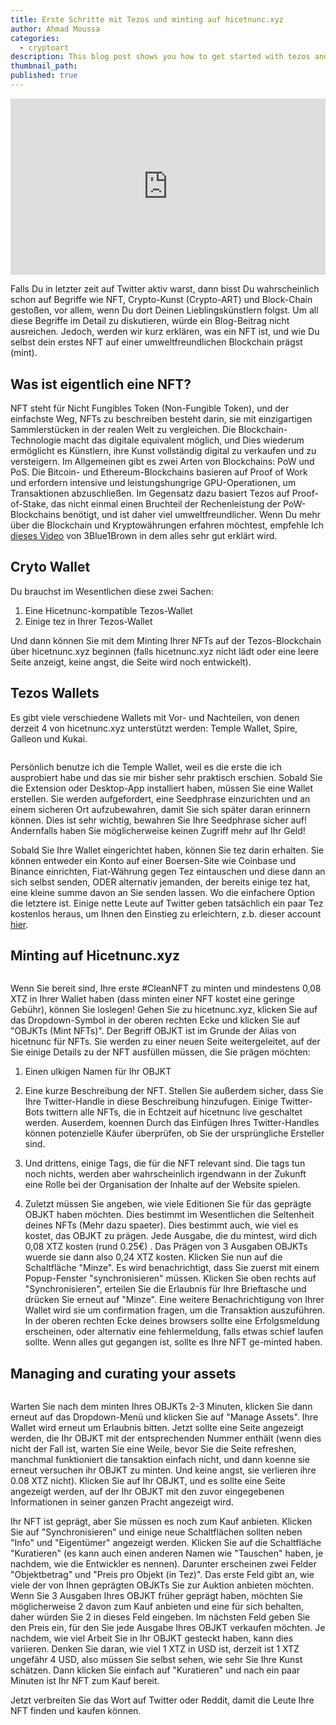 ```yaml
---
title: Erste Schritte mit Tezos und minting auf hicetnunc.xyz
author: Ahmad Moussa
categories:
  - cryptoart
description: This blog post shows you how to get started with tezos and minting your first NFT on hicetnunc.
thumbnail_path: 
published: true
---
```


<div style="width:100%;height:0;padding-bottom:56%;position:relative;"><iframe src="https://giphy.com/embed/igNx7sm9Ygj0k" width="100%" height="100%" style="position:absolute; pointer-events:none;" frameBorder="0" class="giphy-embed" allowFullScreen></iframe></div><p></p>

Falls Du in letzter zeit auf Twitter aktiv warst, dann bisst Du wahrscheinlich schon auf Begriffe wie NFT, Crypto-Kunst (Crypto-ART) und Block-Chain gestoßen, vor allem, wenn Du dort Deinen Lieblingskünstlern folgst. Um all diese Begriffe im Detail zu diskutieren, würde ein Blog-Beitrag nicht ausreichen. Jedoch, werden wir kurz erklären, was ein NFT ist, und wie Du selbst dein erstes NFT auf einer umweltfreundlichen Blockchain prägst (mint). 

<h2>Was ist eigentlich eine NFT?</h2>
NFT steht für Nicht Fungibles Token (Non-Fungible Token), und der einfachste Weg, NFTs zu beschreiben besteht darin, sie mit einzigartigen Sammlerstücken in der realen Welt zu vergleichen. Die Blockchain-Technologie macht das digitale equivalent möglich, und Dies wiederum ermöglicht es Künstlern, ihre Kunst vollständig digital zu verkaufen und zu versteigern. Im Allgemeinen gibt es zwei Arten von Blockchains: PoW und PoS. Die Bitcoin- und Ethereum-Blockchains basieren auf Proof of Work und erfordern intensive und leistungshungrige GPU-Operationen, um Transaktionen abzuschließen. Im Gegensatz dazu basiert Tezos auf Proof-of-Stake, das nicht einmal einen Bruchteil der Rechenleistung der PoW-Blockchains benötigt, und ist daher viel umweltfreundlicher. Wenn Du mehr über die Blockchain und Kryptowährungen erfahren möchtest, empfehle Ich <a href='https://www.youtube.com/watch?v=bBC-nXj3Ng4&ab_channel=3Blue1Brown' target="_blank" rel="noopener noreferrer">dieses Video</a> von 3Blue1Brown in dem alles sehr gut erklärt wird. 


<h2>Cryto Wallet</h2>
Du brauchst im Wesentlichen diese zwei Sachen:

1. Eine Hicetnunc-kompatible Tezos-Wallet
2. Einige tez in Ihrer Tezos-Wallet

Und dann können Sie mit dem Minting Ihrer NFTs auf der Tezos-Blockchain über hicetnunc.xyz beginnen (falls hicetnunc.xyz nicht lädt oder eine leere Seite anzeigt, keine angst, die Seite wird noch entwickelt).

<h2>Tezos Wallets</h2>

<!-- Break -->
Es gibt viele verschiedene Wallets mit Vor- und Nachteilen, von denen derzeit 4 von hicetnunc.xyz unterstützt werden: Temple Wallet, Spire, Galleon und Kukai.
 
<span class="image fit"><img src="https://gorillasun.de/assets/images/2021-03-14-Getting-started-with-Tezos-and-minting-on-hicetnunc.xyz/hicetnuncwallet.png" alt="" />

Persönlich benutze ich die Temple Wallet, weil es die erste die ich ausprobiert habe und das sie mir bisher sehr praktisch erschien. Sobald Sie die Extension oder Desktop-App installiert haben, müssen Sie eine Wallet erstellen. Sie werden aufgefordert, eine Seedphrase einzurichten und an einem sicheren Ort aufzubewahren, damit Sie sich später daran erinnern können. Dies ist sehr wichtig, bewahren Sie Ihre Seedphrase sicher auf! Andernfalls haben Sie möglicherweise keinen Zugriff mehr auf Ihr Geld!

Sobald Sie Ihre Wallet eingerichtet haben, können Sie tez darin erhalten. Sie können entweder ein Konto auf einer Boersen-Site wie Coinbase und Binance einrichten,
Fiat-Währung gegen Tez eintauschen und diese dann an sich selbst senden, ODER alternativ jemanden, der bereits einige tez hat, eine kleine summe davon an Sie senden lassen. 
Wo die einfachere Option die letztere ist. Einige nette Leute auf Twitter geben tatsächlich ein paar Tez kostenlos heraus, um Ihnen den Einstieg zu erleichtern, z.b. dieser account <a href='https://twitter.com/tezosnftfaucet' target="_blank" rel="noopener noreferrer">hier</a>. 

<h2>Minting auf Hicetnunc.xyz</h2>

<span class="image fit"><img src="https://gorillasun.de/assets/images/2021-03-14-Getting-started-with-Tezos-and-minting-on-hicetnunc.xyz/minting.png" alt="" />

Wenn Sie bereit sind, Ihre erste #CleanNFT zu minten und mindestens 0,08 XTZ in Ihrer Wallet haben (dass minten einer NFT kostet eine geringe Gebühr), können Sie loslegen! 
Gehen Sie zu hicetnunc.xyz, klicken Sie auf das Dropdown-Symbol in der oberen rechten Ecke und klicken Sie auf "OBJKTs (Mint NFTs)". Der Begriff OBJKT ist im Grunde der Alias von hicetnunc für NFTs. 
Sie werden zu einer neuen Seite weitergeleitet, auf der Sie einige Details zu der NFT ausfüllen müssen, die Sie prägen möchten:

1. Einen ulkigen Namen für Ihr OBJKT

2. Eine kurze Beschreibung der NFT. Stellen Sie außerdem sicher, dass Sie Ihre Twitter-Handle in diese Beschreibung hinzufugen. Einige Twitter-Bots twittern alle NFTs, die in Echtzeit auf hicetnunc live geschaltet werden.
Auserdem, koennen Durch das Einfügen Ihres Twitter-Handles können potenzielle Käufer überprüfen, ob Sie der ursprüngliche Ersteller sind.

3. Und drittens, einige Tags, die für die NFT relevant sind. Die tags tun noch nichts, werden aber wahrscheinlich irgendwann in der Zukunft eine Rolle bei der Organisation der Inhalte auf der Website spielen.

4. Zuletzt müssen Sie angeben, wie viele Editionen Sie für das geprägte OBJKT haben möchten. Dies bestimmt im Wesentlichen die Seltenheit deines NFTs (Mehr dazu spaeter). Dies bestimmt auch, wie viel es kostet, das OBJKT zu prägen. Jede Ausgabe, die du mintest, wird dich 0,08 XTZ kosten (rund 0.25€) . Das Prägen von 3 Ausgaben OBJKTs wuerde sie dann also 0,24 XTZ kosten.
Klicken Sie nun auf die Schaltfläche "Minze". Es wird benachrichtigt, dass Sie zuerst mit einem Popup-Fenster "synchronisieren" müssen. Klicken Sie oben rechts auf "Synchronisieren", erteilen Sie die Erlaubnis für Ihre Brieftasche und drücken Sie erneut auf "Minze". Eine weitere Benachrichtigung von Ihrer Wallet wird sie um confirmation fragen, um die Transaktion auszuführen. In der oberen rechten Ecke deines browsers sollte eine Erfolgsmeldung erscheinen, oder alternativ eine fehlermeldung, falls etwas schief laufen sollte. Wenn alles gut gegangen ist, sollte es Ihre NFT ge-minted haben.


<h2>Managing and curating your assets</h2>
<span class="image fit"><img src="https://gorillasun.de/assets/images/2021-03-14-Getting-started-with-Tezos-and-minting-on-hicetnunc.xyz/curating.png" alt="" />
  
Warten Sie nach dem minten Ihres OBJKTs 2-3 Minuten, klicken Sie dann erneut auf das Dropdown-Menü und klicken Sie auf "Manage Assets". Ihre Wallet wird erneut um Erlaubnis bitten. Jetzt sollte eine Seite angezeigt werden, die Ihr OBJKT mit der entsprechenden Nummer enthält (wenn dies nicht der Fall ist, warten Sie eine Weile, bevor Sie die Seite refreshen, manchmal funktioniert die tansaktion einfach nicht, und dann koenne sie erneut versuchen ihr OBJKT zu minten. Und keine angst, sie verlieren ihre 0.08 XTZ nicht). 
Klicken Sie auf Ihr OBJKT, und es sollte eine Seite angezeigt werden, auf der Ihr OBJKT mit den zuvor eingegebenen Informationen in seiner ganzen Pracht angezeigt wird.

Ihr NFT ist geprägt, aber Sie müssen es noch zum Kauf anbieten. Klicken Sie auf "Synchronisieren" und einige neue Schaltflächen sollten neben "Info" und "Eigentümer" angezeigt werden. Klicken Sie auf die Schaltfläche "Kuratieren" (es kann auch einen anderen Namen wie "Tauschen" haben, je nachdem, wie die Entwickler es nennen). Darunter erscheinen zwei Felder "Objektbetrag" und "Preis pro Objekt (in Tez)". Das erste Feld gibt an, wie viele der von Ihnen geprägten OBJKTs Sie zur Auktion anbieten möchten. Wenn Sie 3 Ausgaben Ihres OBJKT früher geprägt haben, möchten Sie möglicherweise 2 davon zum Kauf anbieten und eine für sich behalten, daher würden Sie 2 in dieses Feld eingeben. Im nächsten Feld geben Sie den Preis ein, für den Sie jede Ausgabe Ihres OBJKT verkaufen möchten. Je nachdem, wie viel Arbeit Sie in Ihr OBJKT gesteckt haben, kann dies variieren. Denken Sie daran, wie viel 1 XTZ in USD ist, derzeit ist 1 XTZ ungefähr 4 USD, also müssen Sie selbst sehen, wie sehr Sie Ihre Kunst schätzen. Dann klicken Sie einfach auf "Kuratieren" und nach ein paar Minuten ist Ihr NFT zum Kauf bereit.

Jetzt verbreiten Sie das Wort auf Twitter oder Reddit, damit die Leute Ihre NFT finden und kaufen können.



